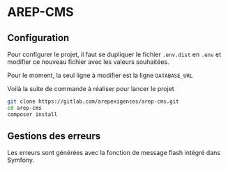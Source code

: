 # AREP-CMS

## Configuration

Pour configurer le projet, il faut se dupliquer le fichier ```.env.dist``` en ```.env``` et modifier
 ce nouveau fichier avec les valeurs souhaitées.

Pour le moment, la seul ligne à modifier est la ligne ```DATABASE_URL```

Voilà la suite de commande à réaliser pour lancer le projet

```bash
git clone https://gitlab.com/arepexigences/arep-cms.git
cd arep-cms
composer install
```

## Gestions des erreurs 

Les erreurs sont générées avec la fonction de message flash intégré dans Symfony. 
